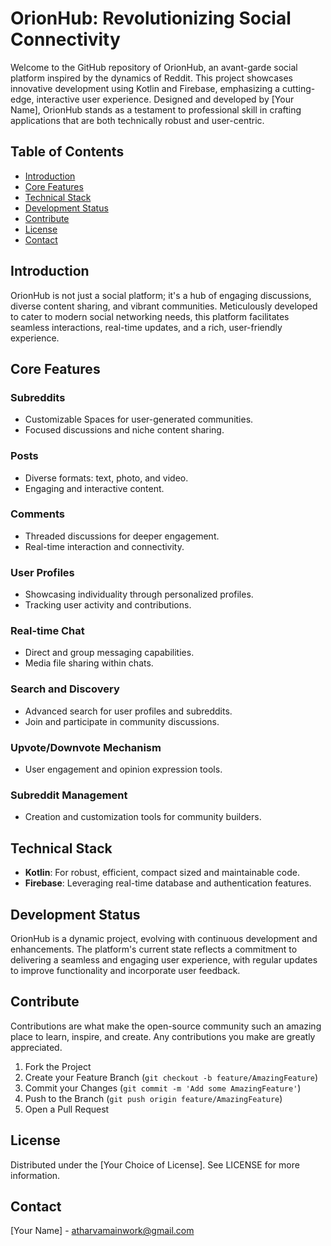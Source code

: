 # OrionHub: Revolutionizing Social Connectivity

Welcome to the GitHub repository of OrionHub, an avant-garde social platform inspired by the dynamics of Reddit. This project showcases innovative development using Kotlin and Firebase, emphasizing a cutting-edge, interactive user experience. Designed and developed by [Your Name], OrionHub stands as a testament to professional skill in crafting applications that are both technically robust and user-centric.

## Table of Contents
- [Introduction](#introduction)
- [Core Features](#core-features)
- [Technical Stack](#technical-stack)
- [Development Status](#development-status)
- [Contribute](#contribute)
- [License](#license)
- [Contact](#contact)

## Introduction
OrionHub is not just a social platform; it's a hub of engaging discussions, diverse content sharing, and vibrant communities. Meticulously developed to cater to modern social networking needs, this platform facilitates seamless interactions, real-time updates, and a rich, user-friendly experience.

## Core Features
### Subreddits
- Customizable Spaces for user-generated communities.
- Focused discussions and niche content sharing.

### Posts
- Diverse formats: text, photo, and video.
- Engaging and interactive content.

### Comments
- Threaded discussions for deeper engagement.
- Real-time interaction and connectivity.

### User Profiles
- Showcasing individuality through personalized profiles.
- Tracking user activity and contributions.

### Real-time Chat
- Direct and group messaging capabilities.
- Media file sharing within chats.

### Search and Discovery
- Advanced search for user profiles and subreddits.
- Join and participate in community discussions.

### Upvote/Downvote Mechanism
- User engagement and opinion expression tools.

### Subreddit Management
- Creation and customization tools for community builders.

## Technical Stack
- **Kotlin**: For robust, efficient, compact sized and maintainable code.
- **Firebase**: Leveraging real-time database and authentication features.

## Development Status
OrionHub is a dynamic project, evolving with continuous development and enhancements. The platform's current state reflects a commitment to delivering a seamless and engaging user experience, with regular updates to improve functionality and incorporate user feedback.

## Contribute
Contributions are what make the open-source community such an amazing place to learn, inspire, and create. Any contributions you make are greatly appreciated.

1. Fork the Project
2. Create your Feature Branch (`git checkout -b feature/AmazingFeature`)
3. Commit your Changes (`git commit -m 'Add some AmazingFeature'`)
4. Push to the Branch (`git push origin feature/AmazingFeature`)
5. Open a Pull Request

## License
Distributed under the [Your Choice of License]. See LICENSE for more information.

## Contact
[Your Name] - atharvamainwork@gmail.com
